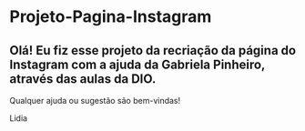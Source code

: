 # Projeto-Pagina-Instagram

## Olá! Eu fiz esse projeto da recriação da página do Instagram com a ajuda da Gabriela Pinheiro, através das aulas da DIO.
Qualquer ajuda ou sugestão são bem-vindas!

Lidia
